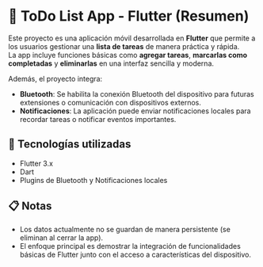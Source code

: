 # 📝 ToDo List App - Flutter (Resumen)

Este proyecto es una aplicación móvil desarrollada en **Flutter** que permite a los usuarios gestionar una **lista de tareas** de manera práctica y rápida.  
La app incluye funciones básicas como **agregar tareas**, **marcarlas como completadas** y **eliminarlas** en una interfaz sencilla y moderna.

Además, el proyecto integra:
- **Bluetooth**: Se habilita la conexión Bluetooth del dispositivo para futuras extensiones o comunicación con dispositivos externos.
- **Notificaciones**: La aplicación puede enviar notificaciones locales para recordar tareas o notificar eventos importantes.

## 🚀 Tecnologías utilizadas

- Flutter 3.x
- Dart
- Plugins de Bluetooth y Notificaciones locales

## 📋 Notas

- Los datos actualmente no se guardan de manera persistente (se eliminan al cerrar la app).
- El enfoque principal es demostrar la integración de funcionalidades básicas de Flutter junto con el acceso a características del dispositivo.
